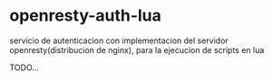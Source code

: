 # openresty-auth-lua
servicio de autenticacion con  implementacion del servidor openresty(distribucion de nginx), para la ejecucion de scripts en lua

TODO...
